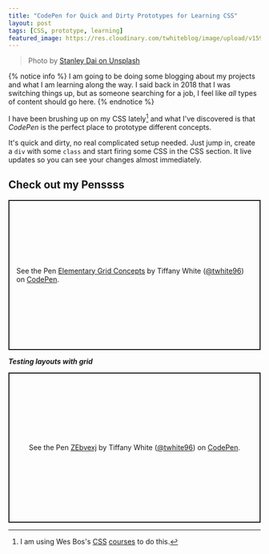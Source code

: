 ```yaml
---
title: "CodePen for Quick and Dirty Prototypes for Learning CSS"
layout: post
tags: [CSS, prototype, learning]
featured_image: https://res.cloudinary.com/twhiteblog/image/upload/v1590446030/prototype.jpg
---
```


> Photo by [Stanley Dai on Unsplash](https://unsplash.com/@stanleydai?utm_source=unsplash&utm_medium=referral&utm_content=creditCopyText)

{% notice info %}
 I am going to be doing some blogging about my projects and what I am learning along the way. I said back in 2018 that I was switching things up, but as someone searching for a job, I feel like *all* types of content should go here.
{% endnotice %}

I have been brushing up on my CSS lately[^1] and what I've discovered is that *CodePen* is the perfect place to prototype different concepts.

It's quick and dirty, no real complicated setup needed. Just jump in, create a `div` with some `class` and start firing some CSS in the CSS section. It live updates so you can see your changes almost immediately.

## Check out my Penssss

<p class="codepen" data-height="300" data-theme-id="22729" data-default-tab="result" data-user="twhite96" data-slug-hash="abvVZBq" data-preview="true" style="height: 300px; box-sizing: border-box; display: flex; align-items: center; justify-content: center; border: 2px solid; margin: 1em 0; padding: 1em;" data-pen-title="Elementary Grid Concepts">
  <span>See the Pen <a href="https://codepen.io/twhite96/pen/abvVZBq">
  Elementary Grid Concepts</a> by Tiffany White (<a href="https://codepen.io/twhite96">@twhite96</a>)
  on <a href="https://codepen.io">CodePen</a>.</span>
</p>
<script async src="https://static.codepen.io/assets/embed/ei.js"></script>

***Testing layouts with grid***

<p class="codepen" data-height="300" data-theme-id="22729" data-default-tab="result" data-user="twhite96" data-slug-hash="ZEbvexj" data-preview="true" style="height: 300px; box-sizing: border-box; display: flex; align-items: center; justify-content: center; border: 2px solid; margin: 1em 0; padding: 1em;" data-pen-title="ZEbvexj">
  <span>See the Pen <a href="https://codepen.io/twhite96/pen/ZEbvexj">
  ZEbvexj</a> by Tiffany White (<a href="https://codepen.io/twhite96">@twhite96</a>)
  on <a href="https://codepen.io">CodePen</a>.</span>
</p>
<script async src="https://static.codepen.io/assets/embed/ei.js"></script>




[^1]: I am using Wes Bos's [CSS](https://cssgrid.io/) [courses](https://flexbox.io/) to do this.